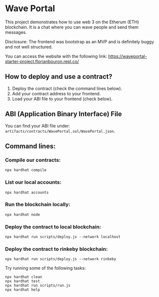 # Wave Portal

This project demonstrates how to use web 3 on the Etherum (ETH) blockchain.
It is a chat where you can wave people and send them messages.

Disclosure: The frontend was bootstrap as an MVP and is definitely buggy and not well structured.

You can access the website with the following link: https://waveportal-starter-project.florianbouron.repl.co/

## How to deploy and use a contract?
1. Deploy the contract (check the command lines below).
2. Add your contract address to your frontend.
3. Load your ABI file to your frontend (check below).

## ABI (Application Binary Interface) File
You can find your ABI file under: `artifacts/contracts/WavePortal.sol/WavePortal.json`.
## Command lines:
### Compile our contracts:

```shell
npx hardhat compile
```

### List our local accounts:

```shell
npx hardhat accounts
```

### Run the blockchain locally:

```shell
npx hardhat node
```

### Deploy the contract to local blockchain:

```shell
npx hardhat run scripts/deploy.js --network localhost
```

### Deploy the contract to rinkeby blockchain:

```shell
npx hardhat run scripts/deploy.js --network rinkeby
```

Try running some of the following tasks:

```shell
npx hardhat clean
npx hardhat test
npx hardhat run scripts/run.js
npx hardhat help
```
